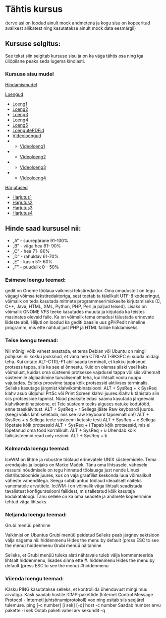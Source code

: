 # Tähtis kursus 
(terve asi on loodud ainult mock andmetena ja kogu sisu on kopeeritud avalikest allikatest ning kasutatakse ainult mock data eesmärgil)
## Kursuse selgitus:

See tekst siin selgitab kursuse sisu ja on ka väga tähtis osa ning iga üliõpilane peaks seda lugema kindlasti.

### Kursuse sisu mudel

[Hindamismudel](https://github.com/urmas-villem/MockRepo/tree/main/Hindamismudel)

[Loengud](https://github.com/urmas-villem/MockRepo/tree/main/Loengud)
- [Loeng1](Loengud/Loeng1/loeng.md)
- [Loeng2](Loengud/Loeng2/loeng.md)
- [Loeng3](Loengud/Loeng3/loeng.md)
- [Loeng4](Loengud/Loeng4/loeng.md)
- [Loeng5](Loengud/Loeng5/loeng.md)
- [LoengutePDFid](https://github.com/urmas-villem/MockRepo/tree/main/Loengud/LoengutePDFid)
- [Videoloengud](https://github.com/urmas-villem/MockRepo/tree/main/Loengud/Video%20Loengud)
- - [Videoloeng1](Loengud/Video%20Loengud/Videoloeng%201.md)
- - [Videoloeng2](Loengud/Video%20Loengud/Videoloeng%202.md)
- - [Videoloeng3](Loengud/Video%20Loengud/Videoloeng%203.md)
- - [Videoloeng4](Loengud/Video%20Loengud/Videoloeng%204.md)

[Harjutused](https://github.com/urmas-villem/MockRepo/tree/main/Harjutused)
- [Harjutus1](https://github.com/urmas-villem/MockRepo/blob/main/Harjutused/Harjutus1)
- [Harjutus2](https://github.com/urmas-villem/MockRepo/blob/main/Harjutused/Harjutus2)
- [Harjutus3](https://github.com/urmas-villem/MockRepo/blob/main/Harjutused/Harjutus3)
- [Harjutus4](https://github.com/urmas-villem/MockRepo/blob/main/Harjutused/Harjutus4)

## Hinde saad kursusel nii:

* „A” - suurepärane 91-100%
* „B” - väga hea 81- 90%
* „C” - hea 71- 80%
* „D” - rahuldav 61-70%
* „E” - kasin 51- 60%
* „F” - puudulik 0 – 50%

### Esimese loengu teemad:

gedit on Gnome töölaua vaikimisi tekstiredaktor. 
Oma omadustelt on tegu vägagi võimsa tekstiredaktoriga, sest toetab ta täielikult UTF-8 kodeeringut, võimalik on teda kasutada mitmete programmeerimiskeelte kirjutamiseks (C, C++, Java, HTML, XML, Python, PHP, Perl ja paljud teised). 
Lisaks on võimalik GNOME VFS teeke kasutades muuuta ja kirjutada ka teistes masinates olevaid faile. Ka on võimalik tema omadusi täiustada erinevate liideste abil. Hiljuti on loodud ka gediti baasile uus gPHPedit nimeline programm, mis ette nähtud just PHP ja HTML failide haldamiseks.

### Teise loengu teemad:

Nii mõnigi võib vahest avastada, et tema Debian või Ubuntu on mingil põhjusel nii kokku jooksnud, et vana hea CTRL-ALT-BKSPC ei suuda midagi teha. Kui üritate ALT-CTRL-F1 abil saada terminali, et kokku jooksnud protsess tappa, siis ka see ei õnnestu. Kuid on olemas siiski veel kaks võimalust, kuidas oma süsteemi protsesse vajadusel tappa või siis vähemalt süsteemile alglaadimine turvalisemalt teha, kui lihtsalt voolu nuppu vajutades.
Esiteks proovime tappa kõik protsessid aktiivses terminalis. Selleks kasutage järgmist klahvikombinatsiooni: ALT + SysReq + k
SysReq klahv asub üldjuhul PrtSc või Print Screen klahvi juures.Klahv k tähistab siin siis protsesside tapmist.
Nüüd peaksite edasi saama kasutada järgnevaid klahvikombinatsioone, et Teie süsteem teeks alguses natuke kodutööd, enne taaskäivitust.
ALT + SysReq + r
Sellega jääte Raw keyboardi juurde. (keegi võiks lahti seletada, mis see raw keyboard täpsemalt on!)
ALT + SysReq + s
Sellega teete süsteemi ketaste testi
ALT + SysReq + e
Sellega lõpetate kõik protsessid
ALT + SysReq + i
Tapab kõik protsessid, mis ei lõpetanud oma tööd korralikult.
ALT + SysReq + u
Ühendab kõik failisüsteemid read only reziimi.
ALT + SysReq + b

### Kolmanda loengu teemad:

IceWM on lihtne ja robustne töölaud erinevatele UNIX süsteemidele. Tema arendajaks ja loojaks on Marko Maček. Tänu oma lihtsusele, vähesele ressursi nõudmisele on tegu hinnatud töölauaga just nende Linuxi distributsioonide juures, kus on vaja graafilist keskonda luua võimalikult väheste vahenditega. Seega sobib antud töölaud ideaalselt näiteks vanematele arvutitele. IceWM-i on võimalik väga lihtsalt seadistada tavalistest konfiguratsiooni failidest, mis talletatud kõik kasutaja kodukataloogi. Tänu sellele on ka oma seadete ja andmete kopeerimine tehtud väga lihtsaks.

### Neljanda loengu teemad:

Grubi menüü peitmine

Vaikimisi on Ubuntus Grubi menüü peidetud Selleks peab järgnev sektsioon välja nägema nii:
hiddenmenu
Hides the menu by default (press ESC to see the menu)
hiddenmenu
Grubi menüü näitamine

Selleks, et Grubi menüü tuleks alati nähtavale tuleb välja kommenteerida lihtsalt hiddenmenu, lisades sinna ette #.
hiddenmenu
Hides the menu by default (press ESC to see the menu)
#hiddenmenu

### Viienda loengu teemad:

Käsku PING kasutatakse selleks, et kontrollida ühenduvust mingi muu arvutiga. Käsk saadab hostile ICMP-pakettide (Internet Control Message Protocol - Interneti juhtsõnumiprotokoll) voo ning esitab siis seejärel tulemuse.
ping [-c number] [i sek] [-q] host
-c number
Saadab number arvu pakette
-i sek
Ootab paketi vahel arv sekundit
-q
